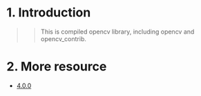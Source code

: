 # 1. Introduction
>>This is compiled opencv library, including opencv and opencv_contrib.

# 2. More resource
- [4.0.0](https://github.com/lh9171338/Opencv-Windows/tree/4.0.0)  
